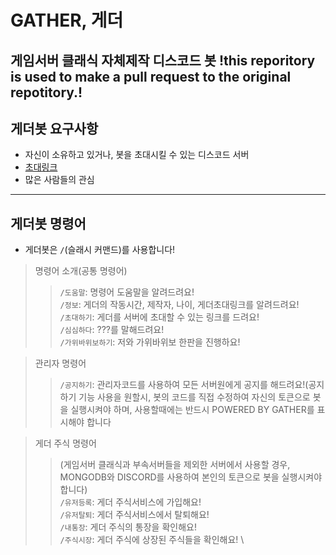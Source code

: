 # GATHER, 게더
게임서버 클래식 자체제작 디스코드 봇
!this reporitory is used to make a pull request to the original repotitory.!
----
## 게더봇 요구사항
- 자신이 소유하고 있거나, 봇을 초대시킬 수 있는 디스코드 서버
- [초대링크](https://discord.com/oauth2/authorize?client_id=1316915541709029467&permissions=0&integration_type=0&scope=bot)
- 많은 사람들의 관심
----
## 게더봇 명령어
- 게더봇은 `/`(슬래시 커맨드)를 사용합니다!
>명령어 소개(공통 명령어)
>> `/도움말`: 명령어 도움말을 알려드려요! \
>> `/정보`: 게더의 작동시간, 제작자, 나이, 게더초대링크를 알려드려요! \
>> `/초대하기`: 게더를 서버에 초대할 수 있는 링크를 드려요! \
>> `/심심하다`: ???를 말해드려요! \
>> `/가위바위보하기`: 저와 가위바위보 한판을 진행하요!

>관리자 명령어
>> `/공지하기`: 관리자코드를 사용하여 모든 서버원에게 공지를 해드려요!(공지하기 기능 사용을 원할시, 봇의 코드를 직접 수정하여 자신의 토큰으로 봇을 실행시켜야 하며, 사용할때에는 반드시 POWERED BY GATHER를 표시해야 합니다

>게더 주식 명령어
>> (게임서버 클래식과 부속서버들을 제외한 서버에서 사용할 경우, MONGODB와 DISCORD를 사용하여 본인의 토큰으로 봇을 실행시켜야 합니다) \
>> `/유저등록`: 게더 주식서비스에 가입해요! \
>> `/유저탈퇴`: 게더 주식서비스에서 탈퇴해요! \
>> `/내통장`: 게더 주식의 통장을 확인해요! \
>> `/주식시장`: 게더 주식에 상장된 주식들을 확인해요! \
